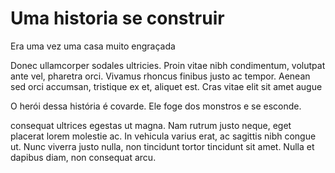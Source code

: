 # Uma historia se construir
Era uma vez uma casa muito engraçada

Donec ullamcorper sodales ultricies. Proin vitae nibh condimentum, volutpat ante vel, pharetra orci. Vivamus rhoncus finibus justo ac tempor. Aenean sed orci accumsan, tristique ex et, aliquet est. Cras vitae elit sit amet augue

O herói dessa história é covarde.
Ele foge dos monstros e se esconde.

consequat ultrices egestas ut magna. Nam rutrum justo neque, eget placerat lorem molestie ac. In vehicula varius erat, ac sagittis nibh congue ut. Nunc viverra justo nulla, non tincidunt tortor tincidunt sit amet. Nulla et dapibus diam, non consequat arcu.
